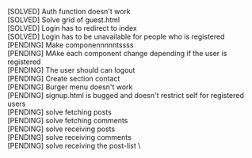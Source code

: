 [SOLVED] Auth function doesn't work \
[SOLVED] Solve grid of guest.html \
[SOLVED] Login has to redirect to index \
[SOLVED] Login has to be unavailable for people who is registered \
[PENDING] Make componennnnntssss \
[PENDING] MAke each component change depending if the user is registered\
[PENDING] The user should can logout\
[PENDING] Create section contact\
[PENDING] Burger menu doesn't work\
[PENDING] signup.html is bugged and doesn't restrict self for registered users\
[PENDING] solve fetching posts \
[PENDING] solve fetching comments \
[PENDING] solve receiving posts \
[PENDING] solve receiving comments \
[PENDING] solve receiving the post-list \